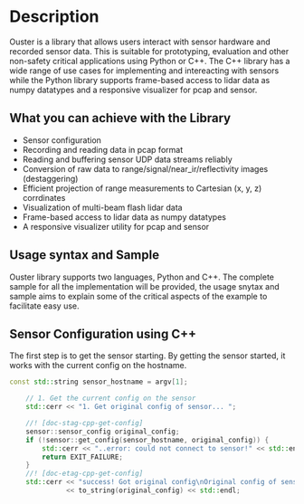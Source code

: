 Description
========

Ouster is a library that allows users interact with sensor hardware and recorded sensor data. This is suitable for prototyping, evaluation and other non-safety critical applications using Python or C++. The C++ library has a wide range of use cases for implementing and intereacting with sensors while the Python library supports frame-based access to lidar data as numpy datatypes and a responsive visualizer for pcap and sensor.


What you can achieve with the Library
--------

 - Sensor configuration
 - Recording and reading data in pcap format
 - Reading and buffering sensor UDP data streams reliably
 - Conversion of raw data to range/signal/near_ir/reflectivity images (destaggering)
 - Efficient projection of range measurements to Cartesian (x, y, z) corrdinates
 - Visualization of multi-beam flash lidar data
 - Frame-based access to lidar data as numpy datatypes
 - A responsive visualizer utility for pcap and sensor

Usage syntax and Sample
------------

Ouster library supports two languages, Python and C++. The complete sample for all the implementation will be provided, the usage snytax and sample aims to explain some of the critical aspects of the example to facilitate easy use. 


Sensor Configuration using C++
------------------------------

The first step is to get the sensor starting. By getting the sensor started, it works with the current config on the hostname. 

```cpp
const std::string sensor_hostname = argv[1];

    // 1. Get the current config on the sensor
    std::cerr << "1. Get original config of sensor... ";

    //! [doc-stag-cpp-get-config]
    sensor::sensor_config original_config;
    if (!sensor::get_config(sensor_hostname, original_config)) {
        std::cerr << "..error: could not connect to sensor!" << std::endl;
        return EXIT_FAILURE;
    }
    //! [doc-etag-cpp-get-config]
    std::cerr << "success! Got original config\nOriginal config of sensor:\n"
              << to_string(original_config) << std::endl;
```

